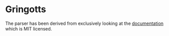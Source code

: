 # Gringotts

The parser has been derived from exclusively looking at the [documentation](https://github.com/beancount/docs) which is MIT licensed.
